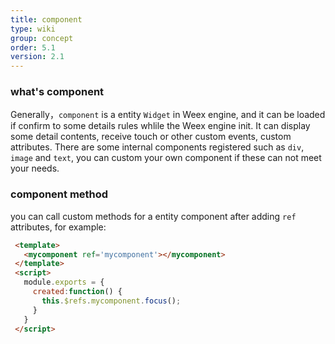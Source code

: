 ```yaml
---
title: component
type: wiki
group: concept
order: 5.1
version: 2.1
---
```


### what's component
 Generally，`component` is a entity `Widget` in Weex engine, and it can be loaded if confirm to some details rules whlile the Weex engine init. It can display some detail contents, receive touch or other custom events, custom attributes. There are some internal components registered such as `div`, `image` and `text`, you can custom your own component if these can not meet your needs.


### component method

 you can call custom methods for a entity component after adding `ref` attributes, for example:

 ```html
  <template>
    <mycomponent ref='mycomponent'></mycomponent>
  </template>
  <script>
    module.exports = {
      created:function() {
        this.$refs.mycomponent.focus();
      }
    }
  </script>
  ```

